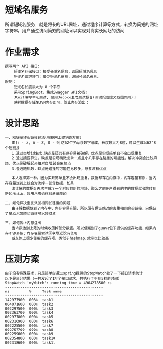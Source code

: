 # 短域名服务
所谓短域名服务，就是将长的URL网址，通过程序计算等方式，转换为简短的网址字符串。用户通过访问简短的网址可以实现对真实长网址的访问

# 作业需求
    撰写两个 API 接口:
        短域名存储接口：接受长域名信息，返回短域名信息
        短域名读取接口：接受短域名信息，返回长域名信息。
    限制：
        短域名长度最大为 8 个字符
        采用SpringBoot，集成Swagger API文档；
        JUnit编写单元测试, 使用Jacoco生成测试报告(测试报告提交截图即刻)；
        映射数据存储在JVM内存即可，防止内存溢出；
        
# 设计思路
    一、短链接转长链接算法(根据网上提供的方案)
       由[a - z, A - Z, 0 - 9]这62个字母与数字组成，长度最大为8位，可以生成出62^8个短链接
       1.通过自增id生成,缺点是短码有序容易被破解，优点是实现简单且不会出现重复
       2.通过摘要算法，缺点是实现稍微复杂一点且小几率存在碰撞的可能性，解决冲突会比较麻烦，优点是破解起来相对自增id会麻烦点
       3.普通随机数，缺点是碰撞的可能性比较多，感觉没有优点
       
       本人选择第一种，因为实现简单且不会出现重复。数据都存在内存中，内存容量有限，当内存容量达到上线会淘汰掉一部分数据，如果
       淘汰掉的数据又再次生成了一个对应的新的地址，那么之前用户得到的老的数据就会跳转到新的地址上，对用户来说体验是很差的
       
    二、如何解决重复添加相同长链接的问题
       由于将数据放到了内存中，内存容易有限，所以没有保证绝对的去重相同的长链接，只保证了最近添加的长链接可以的过滤
       
    三、如何防止内存溢出
       当内存达到上限的时候收回掉部分数据。所以使用到了guava包下提供的缓存功能，如果内存不够会基于内存容量尝试回收最近没有使用
       或总体上很少使用的缓存项，类似于hashmap,效率也比较高
       
# 压测方案
    由于没有特殊要求，只是简单的通过spring提供的StopWatch做了一下接口请求统计
    以下是部分结果（一共发起了1万个接口请求，共执行了不到5秒的时间）
    StopWatch 'myWatch': running time = 4904278500 ns
    ---------------------------------------------
    ns         %     Task name
    ---------------------------------------------
    142977900  003%  task1
    004071600  000%  task2
    002297500  000%  task3
    002363700  000%  task4
    002977800  000%  task5
    002316900  000%  task6
    002225500  000%  task7
    002757700  000%  task8
    002259600  000%  task9
    002354800  000%  task10
    002318600  000%  task11
